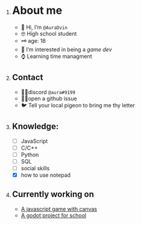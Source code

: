 1. # About me
   - 👋 Hi, I’m `@AuraDvin`
   - 🤓 High school student 
   - 🗝 age: 18
   - 👀 I’m interested in being a *game dev*
   - ⌚ Learning time managment
1. ## Contact
   - 🐱‍👤discord `@aura#9199`
   - 🤸‍♂️open a github issue
   - 🐦 Tell your local pigeon to bring me thy letter
1. ## Knowledge:
   * [ ] JavaScript
   * [ ] C/C++
   * [ ] Python
   * [ ] SQL
   * [ ] social skills
   * [x] how to use notepad
1. ## Currently working on 
   + [A javascript game with canvas](https://github.com/auradvin/RAOv-JS-game)
   + [A godot project for school](https://github.com/auradvin/MOAFB)
